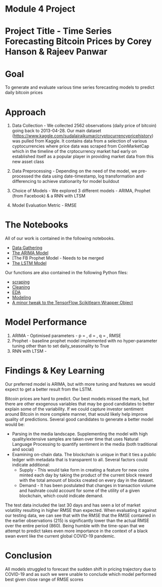 # Module 4 Project

# Project Title - Time Series Forecasting Bitcoin Prices by Corey Hanson & Rajeev Panwar

# Goal
To generate and evaluate various time series forecasting models to predict daily bitcoin prices

# Approach
1. Data Collection - We collected 2562 observations (daily price of bitcoin) going back to 2013-04-28. Our main dataset (https://www.kaggle.com/sudalairajkumar/cryptocurrencypricehistory) was pulled from Kaggle. It contains data from a selection of various cyptocurrencies where price data was scraped from CoinMarketCap which in the timeline of the crptocurrency market had early on established itself as a popular player in providing market data from this new asset class

2. Data Preprocessing - Depending on the need of the model, we pre-processed the data using date-timestamp, log transformation and differencing to achieve stationarity for model buildout

3. Choice of Models - We explored 3 different models - ARIMA, Prophet (from Facebook) & a RNN with LTSM

4. Model Evaluation Metric - RMSE

# The Notebooks

All of our work is contained in the following notebooks.
* [Data Gathering](bitcoin_data_gathering.ipynb)
* [The ARIMA Model](bitcoin_arima.ipynb)
* [The FB Prophet Model - Needs to be merged
* [The LSTM Model](bitcoin_lstm.ipynb)

Our functions are also contained in the following Python files:
* [scraping](scraping_functions.py)
* [Cleaning](cleaning_functions.py)
* [EDA](eda_functions.py)
* [Modeling](modeling_functions.py)
* [A minor tweak to the TensorFlow Scikitlearn Wrapper Object](keras_wrapper_fix.py)


# Model Performance

1. ARIMA - Optimised parameters - p =   , d =   , q =        , RMSE
2. Prophet - baseline prophet model implemented with no hyper-parameter tuning other than to set daily_seasonality to True
3. RNN with LTSM -


# Findings & Key Learning
Our preferred model is ARIMA, but with more tuning and features we would expect to get a better result from the LSTM.

Bitcoin prices are hard to predict. Our best models missed the mark, but there are other exogenous variables that may be good candidates to better explain some of the variability. If we could capture investor sentiment around Bitcoin in more complete manner, that would likely help improve quality of predictions. Several good candidates to generate a better model would be:
* Parsing in the media landscape. Supplementing the model with high quality/extensive samples are taken over time that uses Natural Language Processing to quantify sentiment in the media (both traditional and social)
* Examining on-chain data. The blockchain is unique in that it ties a public ledger with metadata that is transparent to all. Several factors could indicate additional:
    * Supply - This would take form in creating a feature for new coins minted each day by taking the product of the current block reward with the total amount of blocks created on every day in the dataset.
    * Demand - It has been postulated that changes in transaction volume and hashrate could account for some of the utility of a given blockchain, which could indicate demand.

The test data included the last 30 days and has seen a lot of market volatility resulting in higher RMSE than expected. When evaluating it against our testing data, we can see that with the RMSE that the RMSE contained in the earlier observations (215) is significantly lower than the actual RMSE over the entire period (860). Being humble with the time-span that we attempt to predict takes even more importance in the context of a black swan event like the current global COVID-19 pandemic.


# Conclusion
All models struggled to forecast the sudden shift in pricing trajectory due to COVID-19 and as such we were unable to conclude which model performed best given close range of RMSE scores
